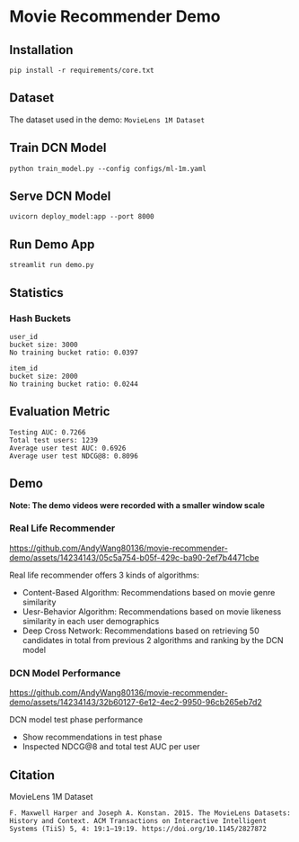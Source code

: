 # Movie Recommender Demo

## Installation
```console
pip install -r requirements/core.txt
```

## Dataset
The dataset used in the demo: `MovieLens 1M Dataset`

## Train DCN Model
```console
python train_model.py --config configs/ml-1m.yaml
```

## Serve DCN Model
```console
uvicorn deploy_model:app --port 8000
```

## Run Demo App
```console
streamlit run demo.py
```

## Statistics
### Hash Buckets
```
user_id
bucket size: 3000
No training bucket ratio: 0.0397

item_id
bucket size: 2000
No training bucket ratio: 0.0244
```

## Evaluation Metric
```
Testing AUC: 0.7266
Total test users: 1239
Average user test AUC: 0.6926
Average user test NDCG@8: 0.8096
```

## Demo
**Note: The demo videos were recorded with a smaller window scale**
### Real Life Recommender
https://github.com/AndyWang80136/movie-recommender-demo/assets/14234143/05c5a754-b05f-429c-ba90-2ef7b4471cbe

Real life recommender offers 3 kinds of algorithms:

- Content-Based Algorithm: Recommendations based on movie genre similarity
- Uesr-Behavior Algorithm: Recommendations based on movie likeness similarity in each user demographics
- Deep Cross Network: Recommendations based on retrieving 50 candidates in total from previous 2 algorithms and ranking by the DCN model 

### DCN Model Performance
https://github.com/AndyWang80136/movie-recommender-demo/assets/14234143/32b60127-6e12-4ec2-9950-96cb265eb7d2

DCN model test phase performance 

- Show recommendations in test phase
- Inspected NDCG@8 and total test AUC per user

## Citation
MovieLens 1M Dataset
```
F. Maxwell Harper and Joseph A. Konstan. 2015. The MovieLens Datasets: History and Context. ACM Transactions on Interactive Intelligent Systems (TiiS) 5, 4: 19:1–19:19. https://doi.org/10.1145/2827872
```
